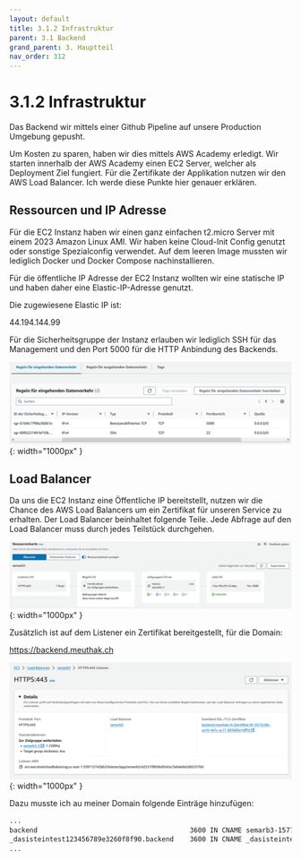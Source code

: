 ```yaml
---
layout: default
title: 3.1.2 Infrastruktur
parent: 3.1 Backend
grand_parent: 3. Hauptteil
nav_order: 312
---
```


# 3.1.2 Infrastruktur

Das Backend wir mittels einer Github Pipeline auf unsere Production Umgebung gepusht.

Um Kosten zu sparen, haben wir dies mittels AWS Academy erledigt. Wir starten innerhalb der AWS Academy einen EC2 Server, welcher als Deployment Ziel fungiert. Für die Zertifikate der Applikation nutzen wir den AWS Load Balancer. Ich werde diese Punkte hier genauer erklären.

## Ressourcen und IP Adresse

Für die EC2 Instanz haben wir einen ganz einfachen t2.micro Server mit einem 2023 Amazon Linux AMI. Wir haben keine Cloud-Init Config genutzt oder sonstige Spezialconfig verwendet. Auf dem leeren Image mussten wir lediglich Docker und Docker Compose nachinstallieren.

Für die öffentliche IP Adresse der EC2 Instanz wollten wir eine statische IP und haben daher eine Elastic-IP-Adresse genutzt.

Die zugewiesene Elastic IP ist:

44.194.144.99

Für die Sicherheitsgruppe der Instanz erlauben wir lediglich SSH für das Management und den Port 5000 für die HTTP Anbindung des Backends.

![Sicherheitsgruppe Eingehend](../ressources/images/backend/sicherheitsgruppe_ec2.PNG){: width="1000px" }

## Load Balancer

Da uns die EC2 Instanz eine Öffentliche IP bereitstellt, nutzen wir die Chance des AWS Load Balancers um ein Zertifikat für unseren Service zu erhalten. Der Load Balancer beinhaltet folgende Teile. Jede Abfrage auf den Load Balancer muss durch jedes Teilstück durchgehen.

![Ressourcenkarte AWS](../ressources/images/backend/ressourcenkarte_aws.PNG){: width="1000px" }

Zusätzlich ist auf dem Listener ein Zertifikat bereitgestellt, für die Domain:

<https://backend.meuthak.ch>

![Listener mit Zertifikat](../ressources/images/backend/listener_mit_zertifikat.PNG){: width="1000px" }

Dazu musste ich au meiner Domain folgende Einträge hinzufügen:

``` bash
...
backend                                      3600 IN CNAME semarb3-1577038455.us-east-1.elb.amazonaws.com.
_dasisteintest123456789e3260f8f90.backend    3600 IN CNAME _dasisteintest3c1821234567897bee9.sdgjtdhdhz.acm-validations.aws..
...
```
